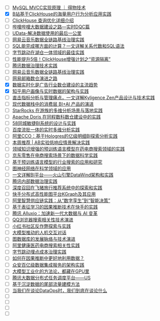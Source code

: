 - [ ] [MySQL MVCC实现原理 ｜ 得物技术](https://mp.weixin.qq.com/s/SpSK-oKby_ee1jNkBN4Hhw)
- [x] [B站基于ClickHouse的海量用户行为分析应用实践](https://smartsi.blog.csdn.net/article/details/129827559)
- [ ] [ClickHouse 查询优化详细介绍](https://mp.weixin.qq.com/s/38RMVbw25P3iuE4IIuxdog)
- [ ] [哔哩哔哩⼤数据建设之路—实时DQC篇](https://mp.weixin.qq.com/s/fjNxiu4EkPDuzZxdBY_SnA)
- [ ] [UData-解决数据使用的最后一公里](https://mp.weixin.qq.com/s/p_NeLhx85o3ooUYXjAxscw)
- [ ] [网易云音乐数据全链路基线治理实践](https://mp.weixin.qq.com/s/96EspqK4XE4omuCnBSFV4Q)
- [ ] [SQL能完成哪方面的计算？一文详解关系代数和SQL语法](https://mp.weixin.qq.com/s/D8Rv-E_gSYFhnscVMK1WGg)
- [ ] [字节跳动在湖仓一体领域的最佳实践](https://mp.weixin.qq.com/s/ikk_c5BOXqg_vVBK0xXQbQ)
- [ ] [性能提升5倍！ClickHouse增强计划之“资源隔离”](https://mp.weixin.qq.com/s/MdyGlLmcWOSJ0k5amMoCxg)
- [ ] [腾讯数据治理技术实践](https://mp.weixin.qq.com/s/MK2EpwnCNLp6J1xS2SD43w)
- [ ] [网易云音乐数据全链路基线治理实践](https://mp.weixin.qq.com/s/96EspqK4XE4omuCnBSFV4Q)
- [ ] [网易邮箱数仓演进之路](https://mp.weixin.qq.com/s/wuAY0UQ7t01fPufNkDMICQ)
- [x] [数据实时化是广告行业数仓建设的主流趋势](https://smartsi.blog.csdn.net/article/details/128986220)
- [x] [知乎用户画像与实时数据的架构与实践](https://smartsi.blog.csdn.net/article/details/134068567)
- [ ] [直击指标分析与管理痛点，一文详解Kyligence Zen产品设计与技术实践](https://mp.weixin.qq.com/s/z38A5LTRa2yuFCInb_urTA)
- [ ] [现代数据栈中的消费层 BI+AI 产品的演进](https://mp.weixin.qq.com/s/OZE4PAbfWXlDmrOwxPLP2w)
- [ ] [StarRocks 在游族的多维分析场景与落地实践](https://mp.weixin.qq.com/s/m7R4HWMjfW5y_4BLNvOeCQ)
- [ ] [Apache Doris 在同程数科数仓建设中的实践](https://mp.weixin.qq.com/s/X9l3z-76gitMcGLcYvARaw)
- [ ] [58同城敏捷BI系统的设计与实践](https://mp.weixin.qq.com/s/hNQzy3lFNtKJcoWsaUO4IA)
- [ ] [百度流批一体的实时多维分析实践](https://mp.weixin.qq.com/s/hyNmnYHWL-BYRRfFYN4ziw)
- [ ] [阿里CCO：基于Hologres的亿级明细BI探索分析实践](https://mp.weixin.qq.com/s/s2AUqjupQ5_rl-fT2QUVgg)
- [ ] [本周推荐 | AB实验低响应情景解决实践](https://mp.weixin.qq.com/s/2pxtt00MNQzZc4f-aqaXvA)
- [ ] [领域知识增强的预训练语言模型在药电商搜索领域的实践](https://mp.weixin.qq.com/s/or9DT2HlVPnUFBsqAEv6Uw)
- [ ] [京东零售在电商搜索场景下的数据科学实践](https://mp.weixin.qq.com/s/Rmgh-ynoWU4uerh_4jL4YA)
- [ ] [基于预训练语言模型的行业搜索的应用和研究](https://mp.weixin.qq.com/s/oRxn2PQdh3_giCPkrJpQaQ)
- [ ] [图神经网络在科学领域的应用](https://mp.weixin.qq.com/s/T811VQ95NiUvEV5gzCtC5g)
- [ ] [一文详解BI平台——火山引擎DataWind架构和实践](https://mp.weixin.qq.com/s/gIzLokKHaAi7UzO8t9Z7LA)
- [ ] [腾讯内部数据治理实践](https://mp.weixin.qq.com/s/L9uFVU6FY5NFR4pSTl5VKw)
- [ ] [深度召回在飞猪旅行推荐系统中的探索和实践](https://mp.weixin.qq.com/s/AyMmfixX8rXUgGIf94uBkw)
- [ ] [快手分布式高性能图平台KGraph及其应用](https://mp.weixin.qq.com/s/n-sSNfQiejGym8hJ9YsKIg)
- [ ] [阿里智慧供应链实践：从“数字孪生”到“智能决策”](https://mp.weixin.qq.com/s/zGx1R-qjT9iY9xss1oPYKQ)
- [ ] [基于表征学习的因果推断技术在快手的实践](https://mp.weixin.qq.com/s/rxfwOCgY7vOboXQQJ9YJfA)
- [ ] [腾讯 Alluxio：加速新一代大数据与 AI 变革](https://mp.weixin.qq.com/s/te5TpRbg4dFrf21Akng8yg)
- [ ] [QQ浏览器搜索相关性技术演进](https://mp.weixin.qq.com/s/rF9wC2qecPHDcn8fy6KIuA)
- [ ] [小红书社区反作弊探索与实践](https://mp.weixin.qq.com/s/Ox_nq0dd5JNVsLu-p6hDFQ)
- [ ] [大模型推动的人机交互对话](https://mp.weixin.qq.com/s/NH-s7doi-gC7xG6eKhWLKA)
- [ ] [图数据库的发展脉络与技术演进](https://mp.weixin.qq.com/s/8MHQT6J-ah3KElx5ZtmHwA)
- [ ] [阿里健康医药电商搜索相关性实践](https://mp.weixin.qq.com/s/cbStlTEbaHGei2XJVGp3fg)
- [ ] [​字节跳动埋点成本治理实践](https://mp.weixin.qq.com/s/tdbCYh0DiFGAzbjW7WTUKQ)
- [ ] [如何在因果推断中更好地利用数据？](https://mp.weixin.qq.com/s/p-D7Vs5AY2dyXwIrGEJ-2g)
- [ ] [众安百亿级数据集成服务的架构实践](https://mp.weixin.qq.com/s/eVb4P5T4X-UwPJk3uVyvMA)
- [ ] [大模型工业化的方法论，都藏在GPU里](https://mp.weixin.qq.com/s/qHCTmjIAqvNKbYl3ZPoFcA)
- [ ] [腾讯大数据分布式任务调度平台——US](https://mp.weixin.qq.com/s/pu93osisl3asYbJeOQzJBw)
- [ ] [基于沉淀数据的尾部流量建模方法](https://mp.weixin.qq.com/s/pY5Ht_gVMdoVa_lVnsblrA)
- [ ] [当我们在谈论DataOps时，我们到底在谈论什么](https://mp.weixin.qq.com/s/MFXK_PNJcJQDQMKX7XjBLA)
- [ ] []()
- [ ] []()
- [ ] []()
- [ ] []()
